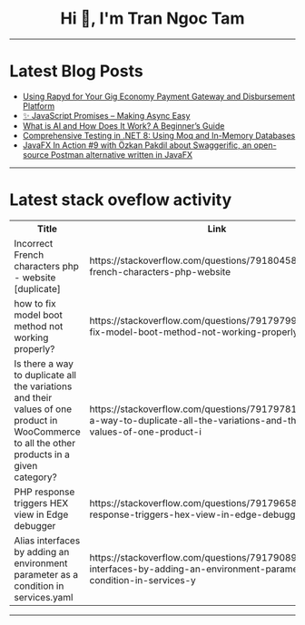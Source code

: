 <h1 align="center">Hi 👋, I'm Tran Ngoc Tam</h1>

---

# Latest Blog Posts 
<!-- BLOG-POST-LIST:START -->
- [Using Rapyd for Your Gig Economy Payment Gateway and Disbursement Platform](https://dev.to/rapyd/using-rapyd-for-your-gig-economy-payment-gateway-and-disbursement-platform-1j4g)
- [✨ JavaScript Promises – Making Async Easy](https://dev.to/vaishnavi_sonawane/javascript-promises-making-async-easy-341o)
- [What is AI and How Does It Work? A Beginner’s Guide](https://dev.to/mohammad_shakibul_d110bb5/what-is-ai-and-how-does-it-work-a-beginners-guide-1nog)
- [Comprehensive Testing in .NET 8: Using Moq and In-Memory Databases](https://dev.to/extinctsion/comprehensive-testing-in-net-8-using-moq-and-in-memory-databases-ioo)
- [JavaFX In Action #9 with Özkan Pakdil about Swaggerific, an open-source Postman alternative written in JavaFX](https://dev.to/fdelporte/javafx-in-action-9-with-ozkan-pakdil-about-swaggerific-an-open-source-postman-alternative-written-in-javafx-27cj)
<!-- BLOG-POST-LIST:END -->

---

# Latest stack oveflow activity
<table>
  <tr><th>Title</th><th>Link</th></tr>
  <!-- STACKOVERFLOW:START --><tr><td>Incorrect French characters php - website [duplicate]</td><td>https://stackoverflow.com/questions/79180458/incorrect-french-characters-php-website</td></tr><tr><td>how to fix model boot method not working properly?</td><td>https://stackoverflow.com/questions/79179799/how-to-fix-model-boot-method-not-working-properly</td></tr><tr><td>Is there a way to duplicate all the variations and their values of one product in WooCommerce to all the other products in a given category?</td><td>https://stackoverflow.com/questions/79179781/is-there-a-way-to-duplicate-all-the-variations-and-their-values-of-one-product-i</td></tr><tr><td>PHP response triggers HEX view in Edge debugger</td><td>https://stackoverflow.com/questions/79179658/php-response-triggers-hex-view-in-edge-debugger</td></tr><tr><td>Alias interfaces by adding an environment parameter as a condition in services.yaml</td><td>https://stackoverflow.com/questions/79179089/alias-interfaces-by-adding-an-environment-parameter-as-a-condition-in-services-y</td></tr><!-- STACKOVERFLOW:END -->
</table>

---


